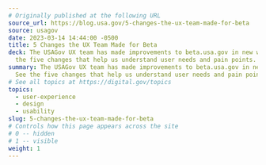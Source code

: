 ```yaml
---
# Originally published at the following URL
source_url: https://blog.usa.gov/5-changes-the-ux-team-made-for-beta
source: usagov
date: 2023-03-14 14:44:00 -0500
title: 5 Changes the UX Team Made for Beta
deck: The USAGov UX team has made improvements to beta.usa.gov in new ways. See
  the five changes that help us understand user needs and pain points.
summary: The USAGov UX team has made improvements to beta.usa.gov in new ways.
  See the five changes that help us understand user needs and pain points.
# See all topics at https://digital.gov/topics
topics:
  - user-experience
  - design
  - usability
slug: 5-changes-the-ux-team-made-for-beta
# Controls how this page appears across the site
# 0 -- hidden
# 1 -- visible
weight: 1
---
```

